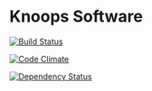 Knoops Software
===============


[![Build Status](https://travis-ci.org/jeroenknoops/knoops.png?branch=master)](https://travis-ci.org/jeroenknoops/knoops)

[![Code Climate](https://codeclimate.com/github/jeroenknoops/knoops.png)](https://codeclimate.com/github/jeroenknoops/knoops)

[![Dependency Status](https://gemnasium.com/jeroenknoops/knoops.png)](https://gemnasium.com/jeroenknoops/knoops)